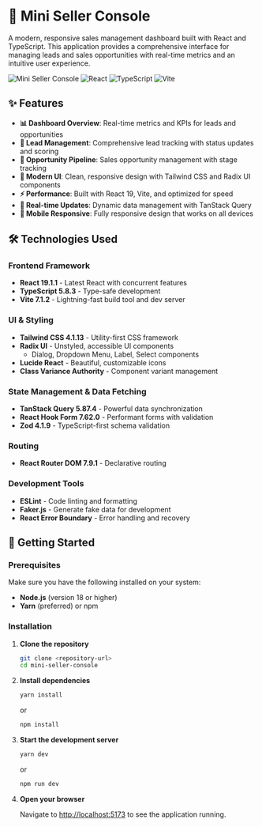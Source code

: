 # 🚀 Mini Seller Console

A modern, responsive sales management dashboard built with React and TypeScript. This application provides a comprehensive interface for managing leads and sales opportunities with real-time metrics and an intuitive user experience.

![Mini Seller Console](https://img.shields.io/badge/version-0.0.0-blue.svg)
![React](https://img.shields.io/badge/React-19.1.1-61DAFB?logo=react)
![TypeScript](https://img.shields.io/badge/TypeScript-5.8.3-3178C6?logo=typescript)
![Vite](https://img.shields.io/badge/Vite-7.1.2-646CFF?logo=vite)

## ✨ Features

- **📊 Dashboard Overview**: Real-time metrics and KPIs for leads and opportunities
- **👥 Lead Management**: Comprehensive lead tracking with status updates and scoring
- **💼 Opportunity Pipeline**: Sales opportunity management with stage tracking
- **🎨 Modern UI**: Clean, responsive design with Tailwind CSS and Radix UI components
- **⚡ Performance**: Built with React 19, Vite, and optimized for speed
- **🔄 Real-time Updates**: Dynamic data management with TanStack Query
- **📱 Mobile Responsive**: Fully responsive design that works on all devices

## 🛠️ Technologies Used

### Frontend Framework
- **React 19.1.1** - Latest React with concurrent features
- **TypeScript 5.8.3** - Type-safe development
- **Vite 7.1.2** - Lightning-fast build tool and dev server

### UI & Styling
- **Tailwind CSS 4.1.13** - Utility-first CSS framework
- **Radix UI** - Unstyled, accessible UI components
  - Dialog, Dropdown Menu, Label, Select components
- **Lucide React** - Beautiful, customizable icons
- **Class Variance Authority** - Component variant management

### State Management & Data Fetching
- **TanStack Query 5.87.4** - Powerful data synchronization
- **React Hook Form 7.62.0** - Performant forms with validation
- **Zod 4.1.9** - TypeScript-first schema validation

### Routing
- **React Router DOM 7.9.1** - Declarative routing

### Development Tools
- **ESLint** - Code linting and formatting
- **Faker.js** - Generate fake data for development
- **React Error Boundary** - Error handling and recovery

## 🚦 Getting Started

### Prerequisites

Make sure you have the following installed on your system:
- **Node.js** (version 18 or higher)
- **Yarn** (preferred) or npm

### Installation

1. **Clone the repository**
   ```bash
   git clone <repository-url>
   cd mini-seller-console
   ```

2. **Install dependencies**
   ```bash
   yarn install
   ```
   or
   ```bash
   npm install
   ```

3. **Start the development server**
   ```bash
   yarn dev
   ```
   or
   ```bash
   npm run dev
   ```

4. **Open your browser**
   
   Navigate to [http://localhost:5173](http://localhost:5173) to see the application running.
